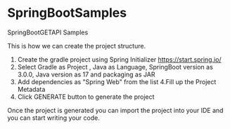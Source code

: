 ﻿# SpringBootSamples
SpringBootGETAPI Samples

This is how we can create the project structure.
1. Create the gradle project using Spring Initializer https://start.spring.io/
2. Select Gradle as Project , Java as Language, SpringBoot version as 3.0.0, Java version as 17 and packaging as JAR
3. Add dependencies as "Spring Web" from the list 
4.Fill up the Project Metadata
4. Click GENERATE button to generate the project

Once the project is generated you can import the project into your IDE and you can start writing your code.
